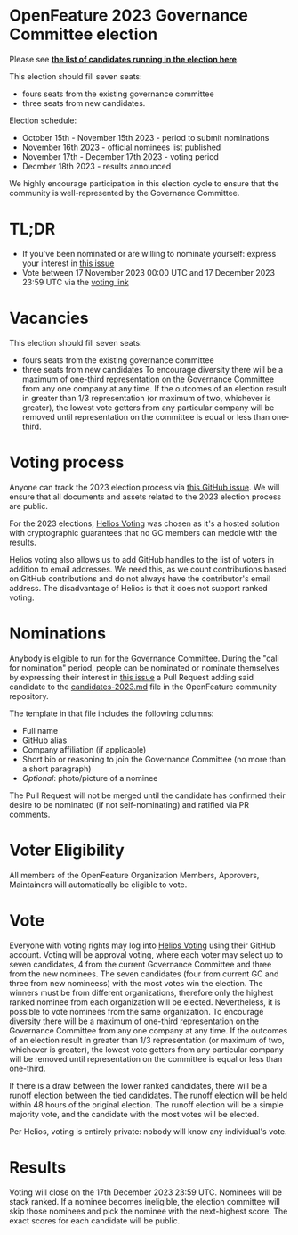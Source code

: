 # OpenFeature 2023 Governance Committee election

Please see **[the list of candidates running in the election here](https://github.com/open-feature/community/pull/261/files#diff-aa2a6823369b7c294aa78e2867de50e1707b786d7b208ce5dd2269512765f598)**.

This election should fill seven seats: 
- fours seats from the existing governance committee
- three seats from new candidates.

Election schedule:

* October 15th - November 15th 2023 - period to submit nominations
* November 16th 2023 - official nominees list published
* November 17th - December 17th 2023 - voting period
* Decmber 18th 2023 - results announced

We highly encourage participation in this election cycle to ensure that the community is well-represented by the Governance Committee.

# TL;DR

* If you've been nominated or are willing to nominate yourself: express your interest in [this issue](https://github.com/open-feature/community/issues/262)
* Vote between 17 November 2023 00:00 UTC and 17 December 2023 23:59 UTC via the [voting link](https://vote.heliosvoting.org/helios/e/OpenFeature2023)

# Vacancies
This election should fill seven seats:
- fours seats from the existing governance committee
- three seats from new candidates
To encourage diversity there will be a maximum of one-third representation on the Governance Committee from any one company at any time. 
If the outcomes of an election result in greater than 1/3 representation (or maximum of two, whichever is greater), the lowest vote getters from any particular company will be removed until representation on the committee is equal or less than one-third.


# Voting process

Anyone can track the 2023 election process via [this GitHub issue](https://github.com/open-feature/community/issues/262).
We will ensure that all documents and assets related to the 2023 election process are public.

For the 2023 elections, [Helios Voting](https://vote.heliosvoting.org/) was chosen as it's a hosted solution with cryptographic guarantees that no GC members can meddle with the results.

Helios voting also allows us to add GitHub handles to the list of voters in addition to email addresses.
We need this, as we count contributions based on GitHub contributions and do not always have the contributor's email address.
The disadvantage of Helios is that it does not support ranked voting.

# Nominations

Anybody is eligible to run for the Governance Committee. During the "call for nomination" period, people can be nominated or nominate themselves by expressing their interest in [this issue](https://github.com/open-feature/community/issues/262) a Pull Request adding said candidate to the [candidates-2023.md](https://github.com/open-feature/community/Elections/2023/Candidates) file in the OpenFeature community repository.

The template in that file includes the following columns:

* Full name
* GitHub alias
* Company affiliation (if applicable)
* Short bio or reasoning to join the Governance Committee (no more than a short paragraph)
* _Optional_: photo/picture of a nominee

The Pull Request will not be merged until the candidate has confirmed their desire to be nominated (if not self-nominating) and ratified via PR comments.

# Voter Eligibility

All members of the OpenFeature Organization Members, Approvers, Maintainers will automatically be eligible to vote.

# Vote

Everyone with voting rights may log into [Helios Voting](https://vote.heliosvoting.org/helios/e/OpenFeature2023) using their GitHub account. Voting will be approval voting, where each voter may select up to seven candidates, 4 from the current Governance Committee and three from the new nominees. The seven candidates (four from current GC and three from new nomineess) with the most votes win the election. The winners must be from different organizations, therefore only the highest ranked nominee from each organization will be elected. Nevertheless, it is possible to vote nominees from the same organization.
To encourage diversity there will be a maximum of one-third representation on the Governance Committee from any one company at any time. 
If the outcomes of an election result in greater than 1/3 representation (or maximum of two, whichever is greater), the lowest vote getters from any particular company will be removed until representation on the committee is equal or less than one-third.

If there is a draw between the lower ranked candidates, there will be a runoff election between the tied candidates. The runoff election will be held within 48 hours of the original election. The runoff election will be a simple majority vote, and the candidate with the most votes will be elected.

Per Helios, voting is entirely private: nobody will know any individual's vote.

# Results

Voting will close on the 17th December 2023 23:59 UTC. Nominees will be stack ranked. If a nominee becomes ineligible, the election committee will skip those nominees and pick the nominee with the next-highest score. The exact scores for each candidate will be public.
